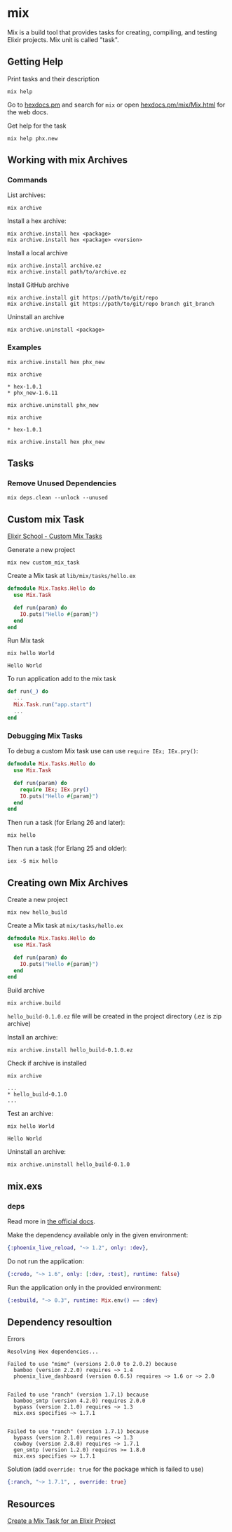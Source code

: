 # mix

Mix is a build tool that provides tasks for creating, compiling, and testing
Elixir projects. Mix unit is called "task".

## Getting Help

Print tasks and their description

```shell
mix help
```

Go to [hexdocs.pm](https://hexdocs.pm) and search for `mix` or open [hexdocs.pm/mix/Mix.html](https://hexdocs.pm/mix/Mix.html) for the web docs.

Get help for the task

```shell
mix help phx.new
```

## Working with mix Archives

### Commands

List archives:

```shell
mix archive
```

Install a hex archive:

```shell
mix archive.install hex <package>
mix archive.install hex <package> <version>
```

Install a local archive

```shell
mix archive.install archive.ez
mix archive.install path/to/archive.ez
```

Install GitHub archive

```shell
mix archive.install git https://path/to/git/repo
mix archive.install git https://path/to/git/repo branch git_branch
```

Uninstall an archive

```shell
mix archive.uninstall <package>
```

### Examples

```shell
mix archive.install hex phx_new
```

```shell
mix archive
```
```output
* hex-1.0.1
* phx_new-1.6.11
```

```shell
mix archive.uninstall phx_new
```

```shell
mix archive
```
```output
* hex-1.0.1
```

```shell
mix archive.install hex phx_new
```

## Tasks

### Remove Unused Dependencies

```shell
mix deps.clean --unlock --unused
```

## Custom mix Task

[Elixir School - Custom Mix Tasks](https://elixirschool.com/en/lessons/intermediate/mix_tasks)

Generate a new project

```shell
mix new custom_mix_task
```

Create a Mix task at `lib/mix/tasks/hello.ex`

```elixir
defmodule Mix.Tasks.Hello do
  use Mix.Task

  def run(param) do
    IO.puts("Hello #{param}")
  end
end
```

Run Mix task

```shell
mix hello World
```
```output
Hello World
```

To run application add to the mix task

```elixir
def run(_) do
  ...
  Mix.Task.run("app.start")
  ...
end
```

### Debugging Mix Tasks

To debug a custom Mix task use can use `require IEx; IEx.pry()`:

```elixir
defmodule Mix.Tasks.Hello do
  use Mix.Task

  def run(param) do
    require IEx; IEx.pry()
    IO.puts("Hello #{param}")
  end
end
```

Then run a task (for Erlang 26 and later):

```shell
mix hello
```

Then run a task (for Erlang 25 and older):

```shell
iex -S mix hello
```

## Creating own Mix Archives

Create a new project

```shell
mix new hello_build
```

Create a Mix task at `mix/tasks/hello.ex`

```elixir
defmodule Mix.Tasks.Hello do
  use Mix.Task

  def run(param) do
    IO.puts("Hello #{param}")
  end
end
```

Build archive

```shell
mix archive.build
```

`hello_build-0.1.0.ez` file will be created in the project directory (.ez is zip archive)

Install an archive:

```shell
mix archive.install hello_build-0.1.0.ez
```

Check if archive is installed

```shell
mix archive
```
```output
...
* hello_build-0.1.0
...
```

Test an archive:

```shell
mix hello World
```
```output
Hello World
```

Uninstall an archive:

```shell
mix archive.uninstall hello_build-0.1.0
```

## mix.exs

### deps

Read more in [the official docs](https://hexdocs.pm/mix/1.13/Mix.Tasks.Deps.html).

Make the dependency available only in the given environment:

```elixir
{:phoenix_live_reload, "~> 1.2", only: :dev},
```

Do not run the application:

```elixir
{:credo, "~> 1.6", only: [:dev, :test], runtime: false}
```

Run the application only in the provided environment:

```elixir
{:esbuild, "~> 0.3", runtime: Mix.env() == :dev}
```

## Dependency resoultion

Errors

```output
Resolving Hex dependencies...

Failed to use "mime" (versions 2.0.0 to 2.0.2) because
  bamboo (version 2.2.0) requires ~> 1.4
  phoenix_live_dashboard (version 0.6.5) requires ~> 1.6 or ~> 2.0


Failed to use "ranch" (version 1.7.1) because
  bamboo_smtp (version 4.2.0) requires 2.0.0
  bypass (version 2.1.0) requires ~> 1.3
  mix.exs specifies ~> 1.7.1


Failed to use "ranch" (version 1.7.1) because
  bypass (version 2.1.0) requires ~> 1.3
  cowboy (version 2.8.0) requires ~> 1.7.1
  gen_smtp (version 1.2.0) requires >= 1.8.0
  mix.exs specifies ~> 1.7.1
```

Solution (add `override: true` for the package which is failed to use)

```elixir
{:ranch, "~> 1.7.1", , override: true}
```

## Resources

[Create a Mix Task for an Elixir Project](http://joeyates.info/2015/07/25/create-a-mix-task-for-an-elixir-project/)
